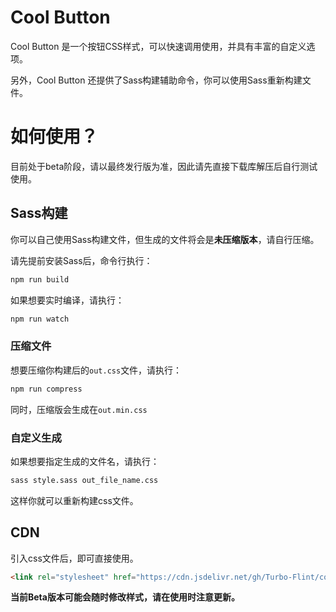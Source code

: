 # Cool Button
Cool Button 是一个按钮CSS样式，可以快速调用使用，并具有丰富的自定义选项。

另外，Cool Button 还提供了Sass构建辅助命令，你可以使用Sass重新构建文件。

# 如何使用？
目前处于beta阶段，请以最终发行版为准，因此请先直接下载库解压后自行测试使用。

## Sass构建
你可以自己使用Sass构建文件，但生成的文件将会是**未压缩版本**，请自行压缩。

请先提前安装Sass后，命令行执行：
```bash
npm run build
```

如果想要实时编译，请执行：
```bash
npm run watch
```

### 压缩文件

想要压缩你构建后的`out.css`文件，请执行：
```bash
npm run compress
```

同时，压缩版会生成在`out.min.css`

### 自定义生成

如果想要指定生成的文件名，请执行：
```bash
sass style.sass out_file_name.css
```

这样你就可以重新构建css文件。
## CDN
引入css文件后，即可直接使用。
```html
<link rel="stylesheet" href="https://cdn.jsdelivr.net/gh/Turbo-Flint/cool-button@latest/out.css">
```

**当前Beta版本可能会随时修改样式，请在使用时注意更新。**